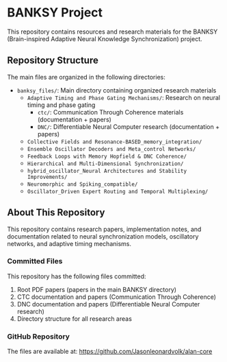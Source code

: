 # BANKSY Project

This repository contains resources and research materials for the BANKSY (Brain-inspired Adaptive Neural Knowledge Synchronization) project.

## Repository Structure

The main files are organized in the following directories:

- `banksy_files/`: Main directory containing organized research materials
  - `Adaptive Timing and Phase Gating Mechanisms/`: Research on neural timing and phase gating
    - `ctc/`: Communication Through Coherence materials (documentation + papers)
    - `DNC/`: Differentiable Neural Computer research (documentation + papers)
  - `Collective Fields and Resonance-BASED_memory_integration/`
  - `Ensemble Oscillator Decoders and Meta_control Networks/`
  - `Feedback Loops with Memory Hopfield & DNC Coherence/`
  - `Hierarchical and Multi-Dimensional Synchronization/`
  - `hybrid_oscillator_Neural Architectures and Stability Improvements/`
  - `Neuromorphic and Spiking_compatible/`
  - `Oscillator_Driven Expert Routing and Temporal Multiplexing/`

## About This Repository

This repository contains research papers, implementation notes, and documentation related to neural synchronization models, oscillatory networks, and adaptive timing mechanisms.

### Committed Files

This repository has the following files committed:

1. Root PDF papers (papers in the main BANKSY directory)
2. CTC documentation and papers (Communication Through Coherence)
3. DNC documentation and papers (Differentiable Neural Computer research)
4. Directory structure for all research areas

### GitHub Repository

The files are available at: https://github.com/Jasonleonardvolk/alan-core
